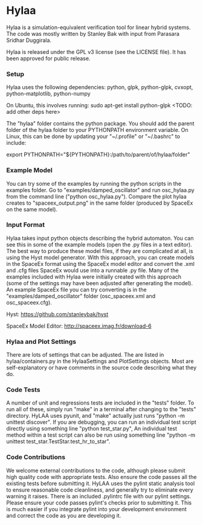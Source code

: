 # Hylaa #

Hylaa is a simulation-equivalent verification tool for linear hybrid systems. The code was mostly written by Stanley Bak with input from Parasara Sridhar Duggirala.

Hylaa is released under the GPL v3 license (see the LICENSE file). It has been approved for public release.

### Setup ###

Hylaa uses the following dependencies: python, glpk, python-glpk, cvxopt, python-matplotlib, python-numpy

On Ubuntu, this involves running: sudo apt-get install python-glpk <TODO: add other deps here>

The "hylaa" folder contains the python package. You should add the parent folder of the hylaa folder to your PYTHONPATH environment variable. On Linux, this can be done by updating your "~/.profile" or "~/.bashrc" to include:

export PYTHONPATH="${PYTHONPATH}:/path/to/parent/of/hylaa/folder"

### Example Model ###

You can try some of the examples by running the python scripts in the examples folder. Go to "examples/damped_oscillator" and run osc_hylaa.py from the command line ("python osc_hylaa.py"). Compare the plot hylaa creates to "spaceex_output.png" in the same folder (produced by SpaceEx on the same model).

### Input Format ###

Hylaa takes input python objects describing the hybrid automaton. You can see this in some of the example models (open the .py files in a text editor). The best way to produce these model files, if they are complicated at all, is using the Hyst model generator. With this approach, you can create models in the SpaceEx format using the SpaceEx model editor and convert the .xml and .cfg files SpaceEx would use into a runnable .py file. Many of the examples included with Hylaa were initially created with this approach (some of the settings may have been adjusted after generating the model). An example SpaceEx file you can try converting is in the "examples/damped_oscillator" folder (osc_spaceex.xml and osc_spaceex.cfg).

Hyst: https://github.com/stanleybak/hyst

SpaceEx Model Editor: http://spaceex.imag.fr/download-6

### Hylaa and Plot Settings ###

There are lots of settings that can be adjusted. The are listed in hylaa/containers.py in the HylaaSettings and PlotSettings objects. Most are self-explanatory or have comments in the source code describing what they do.

### Code Tests ###

A number of unit and regressions tests are included in the "tests" folder. To run all of these, simply run "make" in a terminal after changing to the "tests" directory. HyLAA uses pyunit, and "make" actually just runs "python -m unittest discover". If you are debugging, you can run an individual test script directly using something line "python test_star.py", An individual test method within a test script can also be run using something line "python -m unittest test_star.TestStar.test_hr_to_star".

### Code Contributions ###

We welcome external contributions to the code, although please submit high quality code with appropriate tests. Also ensure the code passes all the existing tests before submitting it. HyLAA uses the pylint static analysis tool to ensure reasonable code cleanliness, and generally try to eliminate every warning it raises. There is an included .pylintrc file with our pylint settings. Please ensure your code passes pylint's checks prior to submitting it. This is much easier if you integrate pylint into your development environment and correct the code as you are developing it.
